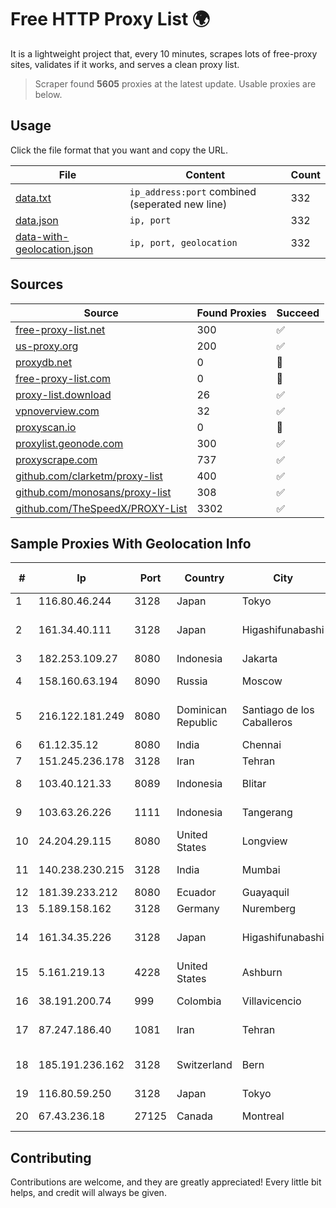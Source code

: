 
# Free HTTP Proxy List 🌍

It is a lightweight project that, every 10 minutes, scrapes lots of free-proxy sites, validates if it works, and serves a clean proxy list.


> Scraper found **5605** proxies at the latest update. Usable proxies are below.

## Usage

Click the file format that you want and copy the URL.


|File|Content|Count|
|----|-------|-----|
|[data.txt](https://raw.githubusercontent.com/themiralay/Proxy-List-World/master/data.txt)|`ip_address:port` combined (seperated new line)|332|
|[data.json](https://raw.githubusercontent.com/themiralay/Proxy-List-World/master/data.json)|`ip, port`|332|
|[data-with-geolocation.json](https://raw.githubusercontent.com/themiralay/Proxy-List-World/master/data-with-geolocation.json)|`ip, port, geolocation`|332|

## Sources

|Source|Found Proxies|Succeed|
|------|-------------|-------|
|[free-proxy-list.net](https://free-proxy-list.net)|300|✅|
|[us-proxy.org](https://www.us-proxy.org)|200|✅|
|[proxydb.net](http://proxydb.net)|0|🚫|
|[free-proxy-list.com](https://free-proxy-list.com/?page=&port=&type%5B%5D=http&type%5B%5D=https&up_time=0&search=Search)|0|🚫|
|[proxy-list.download](https://www.proxy-list.download/HTTP)|26|✅|
|[vpnoverview.com](https://vpnoverview.com/privacy/anonymous-browsing/free-proxy-servers)|32|✅|
|[proxyscan.io](https://www.proxyscan.io)|0|🚫|
|[proxylist.geonode.com](https://proxylist.geonode.com/api/proxy-list?limit=300&page=1&sort_by=lastChecked&sort_type=desc&protocols=http,https)|300|✅|
|[proxyscrape.com](https://api.proxyscrape.com/v2/?request=displayproxies&protocol=http&timeout=10000&country=all&ssl=all&anonymity=all)|737|✅|
|[github.com/clarketm/proxy-list](https://raw.githubusercontent.com/clarketm/proxy-list/master/proxy-list-raw.txt)|400|✅|
|[github.com/monosans/proxy-list](https://raw.githubusercontent.com/monosans/proxy-list/main/proxies/http.txt)|308|✅|
|[github.com/TheSpeedX/PROXY-List](https://raw.githubusercontent.com/TheSpeedX/PROXY-List/master/http.txt)|3302|✅|


## Sample Proxies With Geolocation Info

|#|Ip|Port|Country|City|Internet Service Provider|
|-|--|----|-------|----|-------------------------|
|1|116.80.46.244|3128|Japan|Tokyo|InfoSphere|
|2|161.34.40.111|3128|Japan|Higashifunabashi|NTT PC Communications, Inc.|
|3|182.253.109.27|8080|Indonesia|Jakarta|Biznet Metronet|
|4|158.160.63.194|8090|Russia|Moscow|Yandex.Cloud LLC|
|5|216.122.181.249|8080|Dominican Republic|Santiago de los Caballeros|Colocation America Corporation|
|6|61.12.35.12|8080|India|Chennai|Ttsl-isp Division|
|7|151.245.236.178|3128|Iran|Tehran|SHATEL Network|
|8|103.40.121.33|8089|Indonesia|Blitar|PT DINAMIKA MEDIAKOM|
|9|103.63.26.226|1111|Indonesia|Tangerang|PT Global Media Data Prima|
|10|24.204.29.115|8080|United States|Longview|Network IP|
|11|140.238.230.215|3128|India|Mumbai|Oracle Corporation|
|12|181.39.233.212|8080|Ecuador|Guayaquil|Telconet S.A|
|13|5.189.158.162|3128|Germany|Nuremberg|Contabo GmbH|
|14|161.34.35.226|3128|Japan|Higashifunabashi|NTT PC Communications, Inc.|
|15|5.161.219.13|4228|United States|Ashburn|Hetzner Online GmbH|
|16|38.191.200.74|999|Colombia|Villavicencio|Cogent Communications|
|17|87.247.186.40|1081|Iran|Tehran|Sotoon Cloud Infrastracuture|
|18|185.191.236.162|3128|Switzerland|Bern|Grupo Panaglobal 15 S.A|
|19|116.80.59.250|3128|Japan|Tokyo|InfoSphere|
|20|67.43.236.18|27125|Canada|Montreal|GloboTech Communications|



## Contributing

Contributions are welcome, and they are greatly appreciated! Every
little bit helps, and credit will always be given.

